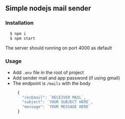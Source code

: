 ## Simple nodejs mail sender

### **Installation**
  ```js
    $ npm i
    $ npm start
  ```
  The server should running on port 4000 as default
### **Usage**
- Add `.env` file in the root of project
- Add sender mail and app password (if using gmail)
- The endpoint is `/mails` with the body
  ```js
    {
      "recEmail": `RECEIVER MAIL`,
      "subject": `YOUR SUBJECT HERE`,
      "message": `YOUR MESSAGE HERE`
    }
  ```
